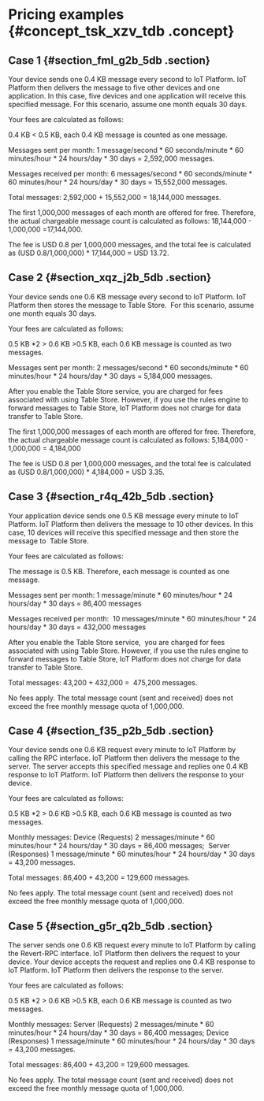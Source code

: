 # Pricing examples {#concept_tsk_xzv_tdb .concept}

## Case 1 {#section_fml_g2b_5db .section}

Your device sends one 0.4 KB message every second to IoT Platform. IoT Platform then delivers the message to five other devices and one application. In this case, five devices and one application will receive this specified message. For this scenario, assume one month equals 30 days.

Your fees are calculated as follows: 

0.4 KB < 0.5 KB, each 0.4 KB message is counted as one message.

Messages sent per month: 1 message/second \* 60 seconds/minute \* 60 minutes/hour \* 24 hours/day \* 30 days = 2,592,000 messages.

Messages received per month: 6 messages/second \* 60 seconds/minute \* 60 minutes/hour \* 24 hours/day \* 30 days = 15,552,000 messages.

Total messages: 2,592,000 + 15,552,000 = 18,144,000 messages.

The first 1,000,000 messages of each month are offered for free. Therefore, the actual chargeable message count is calculated as follows: 18,144,000 - 1,000,000 =17,144,000.

The fee is USD 0.8 per 1,000,000 messages, and the total fee is calculated as \(USD 0.8/1,000,000\) \* 17,144,000 = USD 13.72.

## Case 2 {#section_xqz_j2b_5db .section}

Your device sends one 0.6 KB message every second to IoT Platform. IoT Platform then stores the message to Table Store.  For this scenario, assume one month equals 30 days.

Your fees are calculated as follows: 

0.5 KB \*2 \> 0.6 KB \>0.5 KB, each 0.6 KB message is counted as two messages.

Messages sent per month: 2 messages/second \* 60 seconds/minute \* 60 minutes/hour \* 24 hours/day \* 30 days = 5,184,000 messages.

After you enable the Table Store service, you are charged for fees associated with using Table Store. However, if you use the rules engine to forward messages to Table Store, IoT Platform does not charge for data transfer to Table Store.

The first 1,000,000 messages of each month are offered for free. Therefore, the actual chargeable message count is calculated as follows: 5,184,000 - 1,000,000 = 4,184,000

The fee is USD 0.8 per 1,000,000 messages, and the total fee is calculated as \(USD 0.8/1,000,000\) \* 4,184,000 = USD 3.35.

## Case 3 {#section_r4q_42b_5db .section}

Your application device sends one 0.5 KB message every minute to IoT Platform. IoT Platform then delivers the message to 10 other devices. In this case, 10 devices will receive this specified message and then store the message to  Table Store. 

Your fees are calculated as follows: 

The message is 0.5 KB. Therefore, each message is counted as one message.

Messages sent per month: 1 message/minute \* 60 minutes/hour \* 24 hours/day \* 30 days = 86,400 messages

Messages received per month:  10 messages/minute \* 60 minutes/hour \* 24 hours/day \* 30 days = 432,000 messages

After you enable the Table Store service,  you are charged for fees associated with using Table Store. However, if you use the rules engine to forward messages to Table Store, IoT Platform does not charge for data transfer to Table Store.

Total messages: 43,200 + 432,000 =  475,200 messages.

No fees apply. The total message count \(sent and received\) does not exceed the free monthly message quota of 1,000,000.

## Case 4 {#section_f35_p2b_5db .section}

Your device sends one 0.6 KB request every minute to IoT Platform by calling the RPC interface. IoT Platform then delivers the message to the server. The server accepts this specified message and replies one 0.4 KB response to IoT Platform. IoT Platform then delivers the response to your device. 

Your fees are calculated as follows:

0.5 KB \*2 \> 0.6 KB \>0.5 KB, each 0.6 KB message is counted as two messages.

Monthly messages: Device \(Requests\) 2 messages/minute \* 60 minutes/hour \* 24 hours/day \* 30 days = 86,400 messages;  Server \(Responses\) 1 message/minute \* 60 minutes/hour \* 24 hours/day \* 30 days = 43,200 messages.

Total messages: 86,400 + 43,200 = 129,600 messages.

No fees apply. The total message count \(sent and received\) does not exceed the free monthly message quota of 1,000,000.

## Case 5 {#section_g5r_q2b_5db .section}

The server sends one 0.6 KB request every minute to IoT Platform by calling the Revert-RPC interface. IoT Platform then delivers the request to your device. Your device accepts the request and replies one 0.4 KB response to IoT Platform. IoT Platform then delivers the response to the server. 

Your fees are calculated as follows:

0.5 KB \*2 \> 0.6 KB \>0.5 KB, each 0.6 KB message is counted as two messages.

Monthly messages: Server \(Requests\) 2 messages/minute \* 60 minutes/hour \* 24 hours/day \* 30 days = 86,400 messages; Device \(Responses\) 1 message/minute \* 60 minutes/hour \* 24 hours/day \* 30 days = 43,200 messages.

Total messages: 86,400 + 43,200 = 129,600 messages.

No fees apply. The total message count \(sent and received\) does not exceed the free monthly message quota of 1,000,000.

